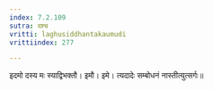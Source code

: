 ```yaml
---
index: 7.2.109
sutra: दश्च
vritti: laghusiddhantakaumudi
vrittiindex: 277

---
```

इदमो दस्य मः स्याद्विभक्तौ। इमौ। इमे। त्यदादेः सम्बोधनं नास्तीत्युत्सर्गः॥